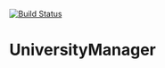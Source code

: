 [![Build Status](https://travis-ci.org/marcinCzapiewski/UniversityManager.svg?branch=master)](https://travis-ci.org/marcinCzapiewski/UniversityManager)
# UniversityManager

